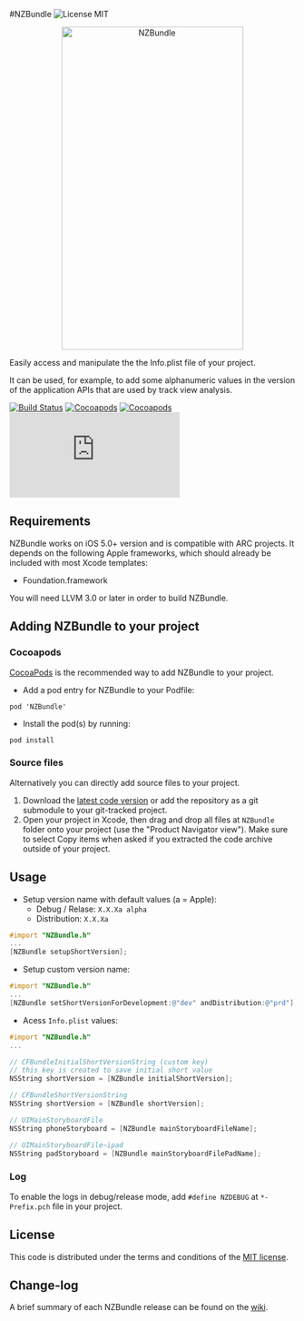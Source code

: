 #NZBundle ![License MIT](https://go-shields.herokuapp.com/license-MIT-blue.png)

<p align="center">
  <img src="http://s24.postimg.org/r7y1jch1h/NZBundle.png" alt="NZBundle" title="NZBundle" width="320" height="568">
</p>

Easily access and manipulate the the Info.plist file of your project.

It can be used, for example, to add some alphanumeric values ​​in the version of the application APIs that are used by track view analysis.

[![Build Status](https://api.travis-ci.org/NZN/NZBundle.png)](https://api.travis-ci.org/NZN/NZBundle.png)
[![Cocoapods](https://cocoapod-badges.herokuapp.com/v/NZBundle/badge.png)](http://beta.cocoapods.org/?q=name%3Anzbundle%2A)
[![Cocoapods](https://cocoapod-badges.herokuapp.com/p/NZBundle/badge.png)](http://beta.cocoapods.org/?q=name%3Anzbundle%2A)
[![Analytics](https://ga-beacon.appspot.com/UA-48753665-1/NZN/NZBundle/README.md)](https://github.com/igrigorik/ga-beacon)

## Requirements

NZBundle works on iOS 5.0+ version and is compatible with ARC projects. It depends on the following Apple frameworks, which should already be included with most Xcode templates:

* Foundation.framework

You will need LLVM 3.0 or later in order to build NZBundle.

## Adding NZBundle to your project

### Cocoapods

[CocoaPods](http://cocoapods.org) is the recommended way to add NZBundle to your project.

* Add a pod entry for NZBundle to your Podfile:

```
pod 'NZBundle'
```

* Install the pod(s) by running:

```
pod install
```

### Source files

Alternatively you can directly add source files to your project.

1. Download the [latest code version](https://github.com/NZN/NZBundle/archive/master.zip) or add the repository as a git submodule to your git-tracked project.
2. Open your project in Xcode, then drag and drop all files at `NZBundle` folder onto your project (use the "Product Navigator view"). Make sure to select Copy items when asked if you extracted the code archive outside of your project.

## Usage

* Setup version name with default values (a = Apple):
	* Debug / Relase: `X.X.Xa alpha`
	* Distribution: `X.X.Xa`

```objective-c
#import "NZBundle.h"
...
[NZBundle setupShortVersion];
```

* Setup custom version name:
	
```objective-c
#import "NZBundle.h"
...
[NZBundle setShortVersionForDevelopment:@"dev" andDistribution:@"prd"];
```

* Acess `Info.plist` values:
	
```objective-c
#import "NZBundle.h"
...

// CFBundleInitialShortVersionString (custom key)
// this key is created to save initial short value
NSString shortVersion = [NZBundle initialShortVersion];

// CFBundleShortVersionString
NSString shortVersion = [NZBundle shortVersion];

// UIMainStoryboardFile
NSString phoneStoryboard = [NZBundle mainStoryboardFileName];

// UIMainStoryboardFile~ipad
NSString padStoryboard = [NZBundle mainStoryboardFilePadName];
```

### Log

To enable the logs in debug/release mode, add `#define NZDEBUG` at `*-Prefix.pch` file in your project.

## License

This code is distributed under the terms and conditions of the [MIT license](LICENSE).

## Change-log

A brief summary of each NZBundle release can be found on the [wiki](https://github.com/NZN/NZBundle/wiki/Change-log).
